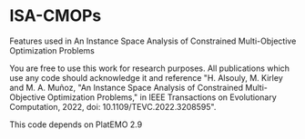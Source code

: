 # ISA-CMOPs
Features used in An Instance Space Analysis of Constrained Multi-Objective Optimization Problems

You are free to use this work for research purposes. All publications which use any code should acknowledge it and reference "H. Alsouly, M. Kirley and M. A. Muñoz, "An Instance Space Analysis of Constrained Multi-Objective Optimization Problems," in IEEE Transactions on Evolutionary Computation, 2022, doi: 10.1109/TEVC.2022.3208595".

This code depends on PlatEMO 2.9
